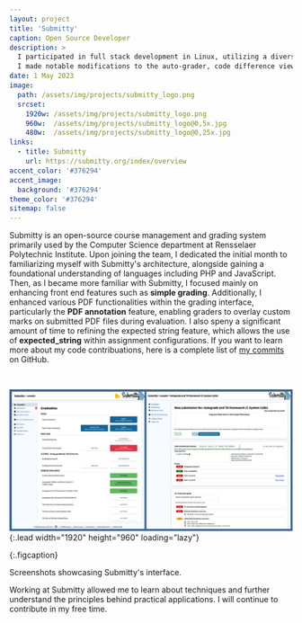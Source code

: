 ```yaml
---
layout: project
title: 'Submitty'
caption: Open Source Developer
description: >
  I participated in full stack development in Linux, utilizing a diverse set of programming languages including PHP, JavaScript, C++ and Python.
  I made notable modifications to the auto-grader, code difference viewer, PDF annotation, and other front-end features such as simple grading to to enhance user experience and operational efficiency.
date: 1 May 2023
image: 
  path: /assets/img/projects/submitty_logo.png
  srcset: 
    1920w: /assets/img/projects/submitty_logo.png
    960w:  /assets/img/projects/submitty_logo@0,5x.jpg
    480w:  /assets/img/projects/submitty_logo@0,25x.jpg
links:
  - title: Submitty
    url: https://submitty.org/index/overview
accent_color: '#376294'
accent_image:
  background: '#376294'
theme_color: '#376294'
sitemap: false
---
```


Submitty is an open-source course management and grading system primarily used by the Computer Science department at Rensselaer Polytechnic Institute. Upon joining the team, I dedicated the initial month to familiarizing myself with Submitty's architecture, alongside gaining a foundational understanding of languages including PHP and JavaScript. Then, as I became more familiar with Submitty, I focused mainly on enhancing front end features such as **simple grading**. Additionally, I enhanced various PDF functionalities within the grading interface, particularly the **PDF annotation** feature, enabling graders to overlay custom marks on submitted PDF files during evaluation. I also speny a significant amount of time to refining the expected string feature, which allows the use of **expected_string** within assignment configurations. If you want to learn more about my code contribuations, here is a complete list of [my commits](\https://github.com/Submitty/Submitty/pulls?q=author%3AEceptonsu+) on GitHub.

&nbsp;

![Full-width image](/assets/img/projects/submitty_demo.png){:.lead width="1920" height="960" loading="lazy"}

{:.figcaption}

Screenshots showcasing Submitty's interface.

Working at Submitty allowed me to learn about techniques and further understand the principles behind practical applications. I will continue to contribute in my free time.